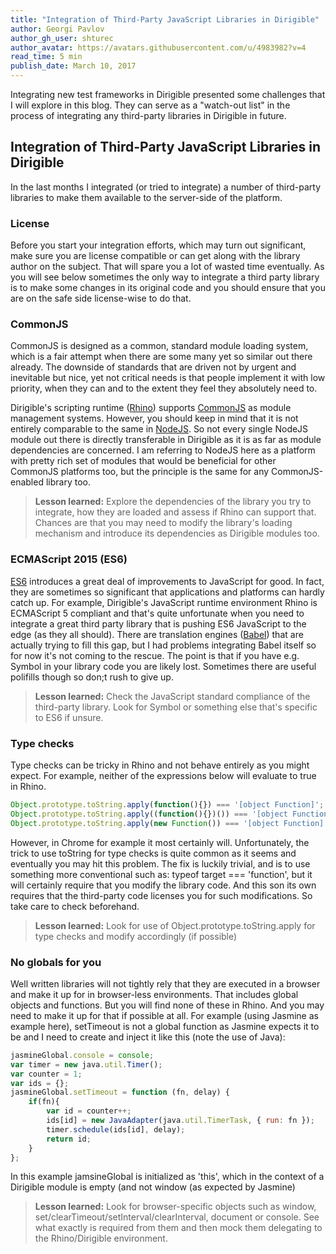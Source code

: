 ```yaml
---
title: "Integration of Third-Party JavaScript Libraries in Dirigible"
author: Georgi Pavlov
author_gh_user: shturec
author_avatar: https://avatars.githubusercontent.com/u/4983982?v=4
read_time: 5 min
publish_date: March 10, 2017
---
```


Integrating new test frameworks in Dirigible presented some challenges that I will explore in this blog. They can serve as a "watch-out list" in the process of integrating any third-party libraries in Dirigible in future.   

Integration of Third-Party JavaScript Libraries in Dirigible
----

In the last months I integrated (or tried to integrate) a number of third-party libraries to make them available to the server-side of the platform.

### License

Before you start your integration efforts, which may turn out significant, make sure you are license compatible or can get along with the library author on the subject. That will spare you a lot of wasted time eventually. As you will see below sometimes the only way to integrate a third party library is to make some changes in its original code and you should ensure that you are on the safe side license-wise to do that.  

### CommonJS

CommonJS is designed as a common, standard module loading system, which is a fair attempt when there are some many yet so similar out there already. The downside of standards that are driven not by urgent and inevitable but nice, yet not critical needs is that people implement it with low priority, when they can and to the extent they feel they absolutely need to.   

Dirigible's scripting runtime ([Rhino](https://developer.mozilla.org/en-US/docs/Mozilla/Projects/Rhino)) supports [CommonJS](http://www.commonjs.org) as module management systems. However, you should keep in mind that it is not entirely comparable to the same in [NodeJS](https://nodejs.org). So not every single NodeJS module out there is directly transferable in Dirigible as it is as far as module dependencies are concerned. I am referring to NodeJS here as a platform with pretty rich set of modules that would be beneficial for other CommonJS platforms too, but the principle is the same for any CommonJS-enabled library too. 

> **Lesson learned:** Explore the dependencies of the library you try to integrate, how they are loaded and assess if Rhino can support that. Chances are that you may need to modify the library's loading mechanism and introduce its dependencies as Dirigible modules too.     

### ECMAScript 2015 (ES6)

[ES6](http://www.ecma-international.org/publications/standards/Ecma-262.htm) introduces a great deal of improvements to JavaScript for good. In fact, they are sometimes so significant that applications and platforms can hardly catch up. For example, Dirigible's JavaScript runtime environment Rhino is ECMAScript 5 compliant and that's quite unfortunate when you need to integrate a great third party library that is pushing ES6 JavaScript to the edge (as they all should). There are translation engines ([Babel](https://babeljs.io)) that are actually trying to fill this gap, but I had problems integrating Babel itself so for now it's not coming to the rescue. The point is that if you have e.g. Symbol in your library code you are likely lost. Sometimes there are useful polifills though so  don;t rush to give up.

> **Lesson learned:** Check the JavaScript standard compliance of the third-party library. Look for Symbol or something else that's specific to ES6 if unsure.

### Type checks

Type checks can be tricky in Rhino and not behave entirely as you might expect.
For example, neither of the expressions below will evaluate to true in Rhino.

```javascript
Object.prototype.toString.apply(function(){}) === '[object Function]';
Object.prototype.toString.apply((function(){})()) === '[object Function]';
Object.prototype.toString.apply(new Function()) === '[object Function]';
```

However, in Chrome for example it most certainly will. Unfortunately, the trick to use toString for type checks is quite common as it seems and eventually you may hit this problem. The fix is luckily trivial, and is to use something more conventional such as: typeof target === 'function', but it will certainly require that you modify the library code. And this son its own requires that the third-party code licenses you for such modifications. So take care to check beforehand.

> **Lesson learned:** Look for use of Object.prototype.toString.apply for type checks and modify accordingly (if possible)

### No globals for you

Well written libraries will not tightly rely that they are executed in a browser and make it up for in browser-less environments. That includes global objects and functions. But you will find none of these in Rhino. And you may need to make it up for that if possible at all. For example (using Jasmine as example here), setTimeout is not a global function as Jasmine expects it to be and I need to create and inject it like this (note the use of Java):

```javascript
jasmineGlobal.console = console;
var timer = new java.util.Timer();
var counter = 1; 
var ids = {};
jasmineGlobal.setTimeout = function (fn, delay) {
	if(fn){
        var id = counter++; 
        ids[id] = new JavaAdapter(java.util.TimerTask, { run: fn });
        timer.schedule(ids[id], delay);
        return id;  
	}
};    
```

In this example jamsineGlobal is initialized as 'this', which in the context of a Dirigible module is empty (and not window (as expected by Jasmine)   

> **Lesson learned:** Look for browser-specific objects such as window, set/clearTimeout/setInterval/clearInterval, document or console. See what exactly is required from them and then mock them delegating to the Rhino/Dirigible environment.
